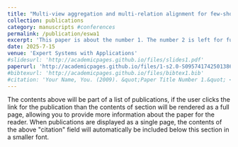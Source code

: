 ```yaml
---
title: "Multi-view aggregation and multi-relation alignment for few-shot fine-grained recognition"
collection: publications
category: manuscripts #conferences
permalink: /publication/eswa1
excerpt: 'This paper is about the number 1. The number 2 is left for future work.'
date: 2025-7-15
venue: 'Expert Systems with Applications'
#slidesurl: 'http://academicpages.github.io/files/slides1.pdf'
paperurl: 'http://academicpages.github.io/files/1-s2.0-S0957417425013867-main.pdf'
#bibtexurl: 'http://academicpages.github.io/files/bibtex1.bib'
#citation: 'Your Name, You. (2009). &quot;Paper Title Number 1.&quot; <i>Journal 1</i>. 1(1).'
---
```

The contents above will be part of a list of publications, if the user clicks the link for the publication than the contents of section will be rendered as a full page, allowing you to provide more information about the paper for the reader. When publications are displayed as a single page, the contents of the above "citation" field will automatically be included below this section in a smaller font.
